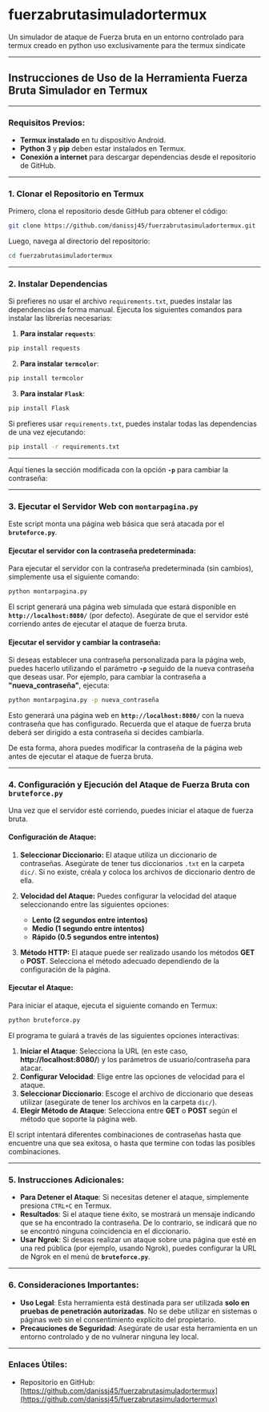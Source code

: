 # fuerzabrutasimuladortermux
Un simulador de ataque de Fuerza bruta en un entorno controlado para termux creado en python uso exclusivamente para the termux sindicate

---
## **Instrucciones de Uso de la Herramienta Fuerza Bruta Simulador en Termux**
---

### Requisitos Previos:
- **Termux instalado** en tu dispositivo Android.
- **Python 3** y **pip** deben estar instalados en Termux.
- **Conexión a internet** para descargar dependencias desde el repositorio de GitHub.

---

### **1. Clonar el Repositorio en Termux**

Primero, clona el repositorio desde GitHub para obtener el código:

```bash
git clone https://github.com/danissj45/fuerzabrutasimuladortermux.git
```

Luego, navega al directorio del repositorio:

```bash
cd fuerzabrutasimuladortermux
```

---

### **2. Instalar Dependencias**

Si prefieres no usar el archivo `requirements.txt`, puedes instalar las dependencias de forma manual. Ejecuta los siguientes comandos para instalar las librerías necesarias:

1. **Para instalar `requests`**:

```bash
pip install requests
```

2. **Para instalar `termcolor`**:

```bash
pip install termcolor
```

3. **Para instalar `Flask`**:

```bash
pip install Flask
```

Si prefieres usar `requirements.txt`, puedes instalar todas las dependencias de una vez ejecutando:

```bash
pip install -r requirements.txt
```

---

Aquí tienes la sección modificada con la opción **`-p`** para cambiar la contraseña:

---

### **3. Ejecutar el Servidor Web con `montarpagina.py`**

Este script monta una página web básica que será atacada por el **`bruteforce.py`**.

#### **Ejecutar el servidor con la contraseña predeterminada:**

Para ejecutar el servidor con la contraseña predeterminada (sin cambios), simplemente usa el siguiente comando:

```bash
python montarpagina.py
```

El script generará una página web simulada que estará disponible en **`http://localhost:8080/`** (por defecto). Asegúrate de que el servidor esté corriendo antes de ejecutar el ataque de fuerza bruta.

#### **Ejecutar el servidor y cambiar la contraseña:**

Si deseas establecer una contraseña personalizada para la página web, puedes hacerlo utilizando el parámetro **`-p`** seguido de la nueva contraseña que deseas usar. Por ejemplo, para cambiar la contraseña a **"nueva_contraseña"**, ejecuta:

```bash
python montarpagina.py -p nueva_contraseña
```

Esto generará una página web en **`http://localhost:8080/`** con la nueva contraseña que has configurado. Recuerda que el ataque de fuerza bruta deberá ser dirigido a esta contraseña si decides cambiarla.

De esta forma, ahora puedes modificar la contraseña de la página web antes de ejecutar el ataque de fuerza bruta.

---

### **4. Configuración y Ejecución del Ataque de Fuerza Bruta con `bruteforce.py`**

Una vez que el servidor esté corriendo, puedes iniciar el ataque de fuerza bruta.

#### **Configuración de Ataque:**

1. **Seleccionar Diccionario:**
   El ataque utiliza un diccionario de contraseñas. Asegúrate de tener tus diccionarios `.txt` en la carpeta `dic/`. Si no existe, créala y coloca los archivos de diccionario dentro de ella.

2. **Velocidad del Ataque:**
   Puedes configurar la velocidad del ataque seleccionando entre las siguientes opciones:
   - **Lento (2 segundos entre intentos)**
   - **Medio (1 segundo entre intentos)**
   - **Rápido (0.5 segundos entre intentos)**

3. **Método HTTP:**
   El ataque puede ser realizado usando los métodos **GET** o **POST**. Selecciona el método adecuado dependiendo de la configuración de la página.

#### **Ejecutar el Ataque:**

Para iniciar el ataque, ejecuta el siguiente comando en Termux:

```bash
python bruteforce.py
```

El programa te guiará a través de las siguientes opciones interactivas:

1. **Iniciar el Ataque**: Selecciona la URL (en este caso, **http://localhost:8080/**) y los parámetros de usuario/contraseña para atacar.
2. **Configurar Velocidad**: Elige entre las opciones de velocidad para el ataque.
3. **Seleccionar Diccionario**: Escoge el archivo de diccionario que deseas utilizar (asegúrate de tener los archivos en la carpeta `dic/`).
4. **Elegir Método de Ataque**: Selecciona entre **GET** o **POST** según el método que soporte la página web.

El script intentará diferentes combinaciones de contraseñas hasta que encuentre una que sea exitosa, o hasta que termine con todas las posibles combinaciones.

---

### **5. Instrucciones Adicionales:**

- **Para Detener el Ataque**: Si necesitas detener el ataque, simplemente presiona `CTRL+C` en Termux.
- **Resultados**: Si el ataque tiene éxito, se mostrará un mensaje indicando que se ha encontrado la contraseña. De lo contrario, se indicará que no se encontró ninguna coincidencia en el diccionario.
- **Usar Ngrok**: Si deseas realizar un ataque sobre una página que esté en una red pública (por ejemplo, usando Ngrok), puedes configurar la URL de Ngrok en el menú de **`bruteforce.py`**.

---

### **6. Consideraciones Importantes:**

- **Uso Legal**: Esta herramienta está destinada para ser utilizada **solo en pruebas de penetración autorizadas**. No se debe utilizar en sistemas o páginas web sin el consentimiento explícito del propietario.
- **Precauciones de Seguridad**: Asegúrate de usar esta herramienta en un entorno controlado y de no vulnerar ninguna ley local.

---

### **Enlaces Útiles:**

- Repositorio en GitHub: [https://github.com/danissj45/fuerzabrutasimuladortermux](https://github.com/danissj45/fuerzabrutasimuladortermux)
